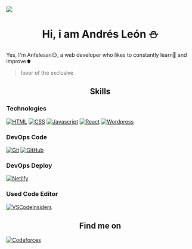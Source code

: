 <img src="https://github.com/Anfelesan/Anfelesan/assets/133460336/d0d64db9-e997-4ac3-b515-d94318b082a8">

<h1 align="center">Hi, i am Andrés León ⛄</h1>
<p> Yes, I'm Anfelesan😉, a web developer who likes to constantly learn📓 and improve⬆ </p>

> lover of the exclusive

<h2 align="center">
  Skills
</h2>

### Technologies
[![HTML][HTML]](#)
[![CSS][CSS]](#)
[![Javascript][Javascript]](#)
[![React][React.js]][React-url]
[![Wordpress][Wordpress]][Wordpress-url]

### DevOps Code
[![Git][Git]][Git-url]
[![GitHub][GitHub]][GitHub-url]

### DevOps Deploy
[![Netlify]][Netlify-url]

### Used Code Editor
[![VSCodeInsiders][VSCodeInsiders]][VSCodeInsiders-url]

<h2 align="center">
  Find me on
</h2>

[![Codeforces][Codeforces]][Codeforces-url]


[HTML]: https://img.shields.io/badge/HTML%205-E34F26?style=for-the-badge&labelColor=FFF&logo=HTML5
[CSS]: https://img.shields.io/badge/CSS%203-039BE5?style=for-the-badge&labelColor=FFF&logo=CSS3&logoColor=039BE5
[Javascript]: https://img.shields.io/badge/-JavaScript-F0DB4F?style=for-the-badge&labelColor=213345&logo=javascript
[React.js]: https://img.shields.io/badge/React-61DAFB?style=for-the-badge&labelColor=213345&logo=react
[React-url]: https://reactjs.org/
[Wordpress]: https://img.shields.io/badge/Wordpress-E1E1E1?style=for-the-badge&labelColor=213345&logo=wordpress
[wordpress-url]: https://wordpress.com/

[Git]: https://img.shields.io/badge/GIT-E44D30?style=for-the-badge&labelColor=FFF&logo=git
[Git-url]: https://git-scm.com/
[GitHub]: https://img.shields.io/badge/GitHub-FFF?style=for-the-badge&labelColor=161B22&logo=github
[GitHub-url]: https://github.com/Anfelesan/

[Netlify]: https://img.shields.io/badge/Netlify-00C7B7?style=for-the-badge&labelColor=213345&logo=netlify
[Netlify-url]: https://www.netlify.com/

[VSCode]: https://img.shields.io/badge/Visual%20Studio%20Code-24ABF2?style=for-the-badge&labelColor=213345&logo=visual-studio-code&logoColor=24ABF2
[VSCode-url]: https://code.visualstudio.com/
[VSCodeInsiders]: https://img.shields.io/badge/Visual%20Studio%20Code%20Insiders-0FB69A?style=for-the-badge&labelColor=213345&logo=visual-studio-code&logoColor=0FB69A
[VSCodeInsiders-url]: https://code.visualstudio.com/insiders/

[Codeforces]: https://img.shields.io/badge/Codeforces-B61F25?style=for-the-badge&labelColor=1991cf&logo=codeforces&logoColor=FF0
[Codeforces-url]: https://codeforces.com/profile/Anfelesan
